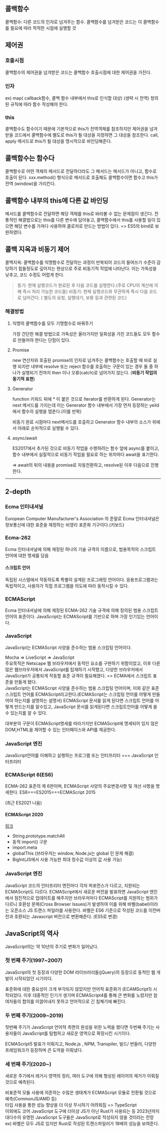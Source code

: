 ## 콜백함수

콜백함수: 다른 코드의 인자로 넘겨주는 함수.
콜백함수를 넘겨받은 코드는 이 콜백함수를 필요에 따라 적적한 시점에 실행할 것

## 제어권

### 호출시점

콜백함수의 제어권을 넘겨받은 코드는 콜백함수 호출시점에 대한 제어권을 가진다.

### 인자

ex) map( callback함수, 콜백 함수 내부에서 this로 인식할 대상)
(생략 시 전역)
정의된 규칙에 따라 함수 작성해야 한다.

### this

콜백함수도 함수이기 때문에 기본적으로 this가 전역객체를 참조하지만 제어권을 넘겨 받을 코드에서 콜백함수에 별도로 this가 될 대상을 지정하면 그 대상을 참조한다.
call, apply 메서드로 this가 될 대상을 명시적으로 바인딩해준다.

## 콜백함수는 함수다

콜백함수로 어떤 객체의 메서드로 전달하더라도 그 메서드는 메서드가 아니고, 함수로 호출이 된다.
xxx.method() 형식으로 메서드로 호출해도 콜백함수이면 함수고 this가 전역 (window)을 가리킨다.

## 콜백함수 내부의 this에 다른 값 바인딩

메서드를 콜백함수로 전달하면 해당 객체를 this로 바라볼 수 없는 문제점이 생긴다.
전통적인 해결법으로는 this를 다른 변수에 담아놓고, 콜백함수에서 this를 사용할 일이 있으면 해당 변수를 가져다 사용하여 클로저로 만드는 방법이 있다.
=> ES5의 bind로 보완하였다.

## 콜백 지옥과 비동기 제어

콜백지옥: 콜백함수를 익명함수로 전달하는 과정이 반복되어 코드의 들여쓰기 수준이 감당하기 힘들정도로 깊어지는 현상으로 주로 비동기적 작업에 나타난다. 이는 가독성을 낮추고, 코드 수정도 어렵게 한다.

> 동기: 현재 실행코드가 완료된 후 다음 코드를 실행한다.(주로 CPU의 계산에 의해 즉시 처리 가능한 코드들)
> 비동기: 현재 실행코드와 무관하게 즉시 다음 코드로 넘어간다. ( 별도의 요청, 실행대기, 보류 등과 관련된 코드)

### 해결방법

1.  익명의 콜백함수를 모두 기명함수로 바꿔주기

    가장 간단한 해결 방법으로 가독성은 올라가지만 일회성을 가진 코드들도 모두 함수로 만들어야 한다는 단점이 있다.

2.  Promise

    new 연산자와 호출된 promise의 인자로 넘겨주는 콜백함수는 호출할 때 바로 실행 되지만 내부에 resolve 또는 reject 함수를 호출하는 구문이 있는 경우 둘 중 하나가 실행되기 전까지 then 이나 오류(catch)로 넘어가지 않는다. (**비동기 작업의 동기적 표현**)

3.  Generator

    function 키워드 뒤에 \* 이 붙은 것으로 Iterator를 반환하게 된다. Generator는 next 메서드를 가지는데 이는 Generator 함수 내부에서 가장 먼저 등장하는 yeild에서 함수의 실행을 멈춘다.(이를 반복)

    비동기 완료 시점마다 next메서드를 호출하고 Generator 함수 내부의 소스가 위에서 아래로 순차적으로 실행될 수 있다.

4.  async/await

    ES2017에서 추가된 것으로 비동기 작업을 수행하려는 함수 앞에 async를 붙이고, 함수 내부에서 실질적으로 비동기 작업을 필요로 하는 위치마다 await을 표기한다.

    => await의 뒤의 내용을 promise로 자동전환하고, resolve된 이후 다음으로 진행한다.

---

## 2-depth

### Ecma 인터내셔널

European Computer Manufacturer's Association 의 준말로
Ecma 인터내셔널은 정보통신에 대한 표준을 제정하는 비영리 표준화 기구이다.(키보드)

### Ecma-262

Ecma 인터내셔널에 의해 제정된 하나의 기술 규격의 이름으로, 범용목적의 스크립트 언어에 대한 명세를 담음

#### 스크립트 언어

독립된 시스템에서 작동하도록 특별히 설계된 프로그래밍 언어이다.
응용프로그램과는 독립적이고, 사용자가 직접 프로그램을 의도에 따라 동작시킬 수 있다.

### ECMAScript

Ecma 인터내셔널에 의해 제정된 ECMA-262 기술 규격에 의해 정의된 범용 스크립트 언어의 표준이다.
JavaScript는 ECMAScript를 기반으로 하며 가장 인기있는 언어이다.

### JavaScript

JavaScript는 ECMAScript 사양을 준수하는 범용 스크립팅 언어이다.

Mocha => LiveScript => JavaScript  
 주요목적은 Netscape 웹 브라우저에서 동적인 요소를 구현하기 위함이었고, 이후 다른 많은 웹브라우저에서 JavaScript를 탑재하기 시작했고, 다양한 브라우저에서 JavaScript가 공통되게 작동할 표준 규격이 필요해졌다. => ECMA에서 스크립트 표준을 만들게 됐다.  
 JavaScript는 ECMAScript 사양을 준수하는 범용 스크립팅 언어이며, 이와 같은 표준 스크립트 언어를 ECMAScript라고한다.(ECMAScript는 스크립팅 언어를 어떻게 만들어야 하는지를 설명하는 설명서)
ECMAScript 문서를 읽게 된다면 스크립트 언어를 어떻게 만드는지를 알수있고, JavaScript 문서를 읽게된다면 스크립트언어를 어떻게 쓸 수 있는지를 알 수 있다.

대부분의 구문이 ECMAScript명세를 따라가지만 ECMAScript에 명세되어 있지 않은 DOM,HTML을 제어할 수 있는 인터페이스와 API를 제공한다.

### JavaScript 엔진

JavaScript언어를 이해하고 실행하는 프로그램 또는 인터프리터 === JavaScript 인터프리터

### ECMAScript 6(ES6)

ECMA-262 표준의 제 6판이며, ECMAScript 사양의 주요변경사항 및 개선 사항을 명세한다.
ES6===ES2015===ECMAScript 2015

(최근 ES2021 나옴)

#### ECMAScript 2020

[링크](https://d2.naver.com/helloworld/4268738#:~:text=%EC%B0%B8%EA%B3%A0%ED%95%A0%20%EC%88%98%20%EC%9E%88%EB%8B%A4.-,ECMAScript%202020,-%EC%A7%80%EB%82%9C%206%EC%9B%94)

- String.prototype.matchAll
- 동적 import() 구문
- import.meta
- globalThis (브라우저는 window, Node.js는 global 인 문제 해결)
- BigInt(JS에서 사용 가능한 최대 정수값 이상의 값 사용 가능)

### JavaScript 엔진

JavaScript 코드의 인터프리터 엔진마다 각자 퍼포먼스가 다르고, 지원되는 ECMAScript도 다르다. ECMAScript에서 새로운 버전을 발표하면 JavaScript 엔진에서 점진적으로 업데이트를 해주지만 브라우저마다 ECMAScript를 지원하는 범위가 다르니 호환성 문제(Cross Browser Issues)가 발생하여 이를 위해 바벨(babel)이라는 오픈소스 JS 트랜스 파일러를 사용한다.
바벨은 ES6 기준으로 작성된 코드를 이전버전과 호환되는 Javascript 버전으로 변환해준다.
(ES5로 변경)

## JavaScript의 역사

JavaScript의는 약 10년의 주기로 변화가 일어났다.

### 첫 번째 주기(1997~2007)

JavaScript의 첫 등장과 다양한 DOM 라이브러리들(jQuery)의 등장으로 동적인 웹 개발이 시작되었던 시기이다.

표준화에 대한 중요성이 크게 부각되지 않았지만 언어적 표준화가 (ECAMScript1) 시작되었다. 이후 대중적인 인기가 생기며 ECMAScript4를 통해 큰 변화를 노렸지만 참여자들의 합의를 이끌어내지 못하고 언어적으로 긴 침쳬기에 빠진다.

### 두 번째 주기(2009~2019)

첫번째 주기가 JavaScript 언어적 측면의 완성을 위한 노력을 했다면 두번째 주기는 사용자들이 JavaScript를 탐험하고 새로운 영역으로 확장시킨 시기이다.

ECMAScript5 발표가 이뤄지고, Node.js , NPM, Transpiler, 빌드/ 번들러, 다양한 프레임워크가 등장하며 큰 도약을 이뤄냈다.

### 세 번째 주기(2020~)

새로운 주기에서 레거시 영역의 정리, 여러 도구에 의해 형성된 레이어의 제거가 이뤄질 것으로 예측된다.

비표준적 모듈 사용에 의존하는 수많은 생태계가 ECMAScript 모듈로 전환될 것으로 예측(CommonJS/AMD 등)  
 타입 사용을 통한 성능 향상을 더 이상 무시하기 어려워짐 => TypeScript  
 이외에도 코어 JavaScript 도구에 더이상 JS가 아닌 Rust가 사용되는 등 2023년까지 대다수의 유명한 JavaScript 도구들은 JavaScript로 작성되지 않을 것이라는 전망  
 ex) 바벨은 모두 JS로 있지만 Rust로 작성된 트랜스파일러가 18배의 성능을 보여준다.

